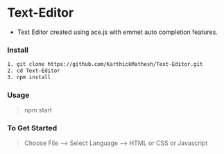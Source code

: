 # Text-Editor
- Text Editor created using ace.js with emmet auto completion features.

### Install
```bash
1. git clone https://github.com/KarthickMathesh/Text-Editor.git
2. cd Text-Editor
3. npm install
```

### Usage
> npm start

### To Get Started
> Choose File --> Select Language --> HTML or CSS or Javascript
